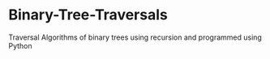 # Binary-Tree-Traversals
Traversal Algorithms of binary trees using recursion and programmed using Python
